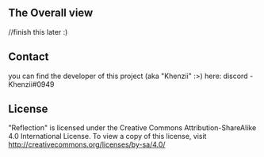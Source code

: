 ## The Overall view
//finish this later :)

## Contact

you can find the developer of this project (aka "Khenzii" :>) here: discord - Khenzii#0949

## License

"Reflection" is licensed under the Creative Commons Attribution-ShareAlike 4.0 International License. To view a copy of this license, visit http://creativecommons.org/licenses/by-sa/4.0/
